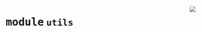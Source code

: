 <!-- markdownlint-disable -->

<a href="https://github.com/pinterest/pinterest-python-sdk/blob/main/pinterest/utils/__init__.py"><img align="right" style="float:right;" src="https://img.shields.io/badge/-source-cccccc?style=flat-square"></a>

# <kbd>module</kbd> `utils`






